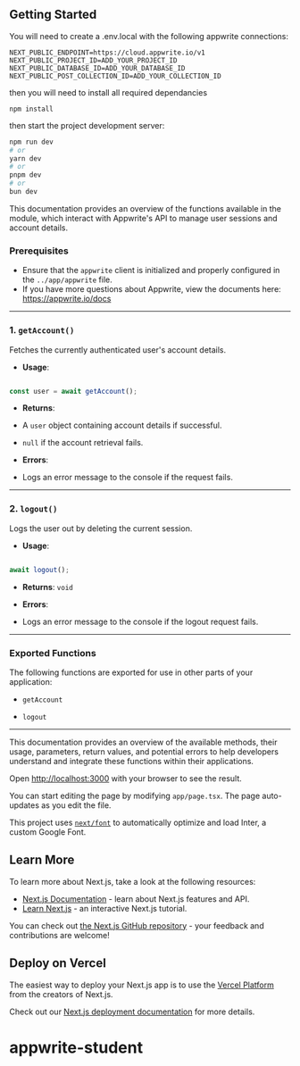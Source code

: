 ## Getting Started

You will need to create a .env.local with the following appwrite connections:
```
NEXT_PUBLIC_ENDPOINT=https://cloud.appwrite.io/v1
NEXT_PUBLIC_PROJECT_ID=ADD_YOUR_PROJECT_ID
NEXT_PUBLIC_DATABASE_ID=ADD_YOUR_DATABASE_ID
NEXT_PUBLIC_POST_COLLECTION_ID=ADD_YOUR_COLLECTION_ID
```

then you will need to install all required dependancies
```
npm install
```
then start the project development server:
```bash
npm run dev
# or
yarn dev
# or
pnpm dev
# or
bun dev
```

  

This documentation provides an overview of the functions available in the module, which interact with Appwrite's API to manage user sessions and account details.

  
### **Prerequisites**

- Ensure that the `appwrite` client is initialized and properly configured in the `../app/appwrite` file.
- If you have more questions about Appwrite, view the documents here: https://appwrite.io/docs
  

---

  

### **1. `getAccount()`**

Fetches the currently authenticated user's account details.

  

- **Usage**:

```typescript

const user = await getAccount();

```

- **Returns**:

- A `user` object containing account details if successful.

- `null` if the account retrieval fails.

- **Errors**:

- Logs an error message to the console if the request fails.

---

### **2. `logout()`**

Logs the user out by deleting the current session.

- **Usage**:

```typescript

await logout();

```

- **Returns**: `void`


- **Errors**:

- Logs an error message to the console if the logout request fails.

---
### **Exported Functions**

The following functions are exported for use in other parts of your application:

- `getAccount`

- `logout`
---

This documentation provides an overview of the available methods, their usage, parameters, return values, and potential errors to help developers understand and integrate these functions within their applications.

Open [http://localhost:3000](http://localhost:3000) with your browser to see the result.

You can start editing the page by modifying `app/page.tsx`. The page auto-updates as you edit the file.

This project uses [`next/font`](https://nextjs.org/docs/basic-features/font-optimization) to automatically optimize and load Inter, a custom Google Font.

## Learn More

To learn more about Next.js, take a look at the following resources:

- [Next.js Documentation](https://nextjs.org/docs) - learn about Next.js features and API.
- [Learn Next.js](https://nextjs.org/learn) - an interactive Next.js tutorial.

You can check out [the Next.js GitHub repository](https://github.com/vercel/next.js/) - your feedback and contributions are welcome!

## Deploy on Vercel

The easiest way to deploy your Next.js app is to use the [Vercel Platform](https://vercel.com/new?utm_medium=default-template&filter=next.js&utm_source=create-next-app&utm_campaign=create-next-app-readme) from the creators of Next.js.

Check out our [Next.js deployment documentation](https://nextjs.org/docs/deployment) for more details.
# appwrite-student
